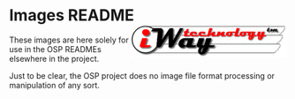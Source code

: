 # Images README <img style="float: right;" src="./iwaytechnology284x60.gif" />

These images are here solely for use in the OSP READMEs elsewhere in the project.

Just to be clear, the OSP project does no image file format processing or manipulation of any sort.
